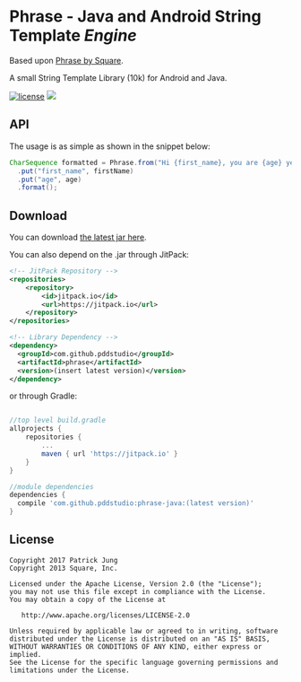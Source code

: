 Phrase - Java and Android String Template *Engine*
==================================

Based upon [Phrase by Square](https://github.com/square/phrase).

A small String Template Library (10k) for Android and Java.

[![license](http://img.shields.io/badge/license-apache_2.0-red.svg?style=flat)](https://raw.githubusercontent.com/pddstudio/phrase-java/master/LICENSE.txt) [![](https://jitpack.io/v/PDDStudio/phrase-java.svg)](https://jitpack.io/#PDDStudio/phrase-java)

API
---

The usage is as simple as shown in the snippet below:

```java
CharSequence formatted = Phrase.from("Hi {first_name}, you are {age} years old.")
  .put("first_name", firstName)
  .put("age", age)
  .format();
```

Download
--------

You can download [the latest jar here](https://github.com/PDDStudio/phrase-java/releases).

You can also depend on the .jar through JitPack:

```xml
<!-- JitPack Repository -->
<repositories>
	<repository>
		<id>jitpack.io</id>
		<url>https://jitpack.io</url>
	</repository>
</repositories>

<!-- Library Dependency -->
<dependency>
  <groupId>com.github.pddstudio</groupId>
  <artifactId>phrase</artifactId>
  <version>(insert latest version)</version>
</dependency>
```

or through Gradle:

```groovy

//top level build.gradle
allprojects {
	repositories {
		...
		maven { url 'https://jitpack.io' }
	}
}

//module dependencies
dependencies {
  compile 'com.github.pddstudio:phrase-java:(latest version)'
}
```

License
-------

	Copyright 2017 Patrick Jung
    Copyright 2013 Square, Inc.

    Licensed under the Apache License, Version 2.0 (the "License");
    you may not use this file except in compliance with the License.
    You may obtain a copy of the License at

       http://www.apache.org/licenses/LICENSE-2.0

    Unless required by applicable law or agreed to in writing, software
    distributed under the License is distributed on an "AS IS" BASIS,
    WITHOUT WARRANTIES OR CONDITIONS OF ANY KIND, either express or implied.
    See the License for the specific language governing permissions and
    limitations under the License.


[jar]: http://repository.sonatype.org/service/local/artifact/maven/redirect?r=central-proxy&g=com.squareup.phrase&a=phrase&v=LATEST
